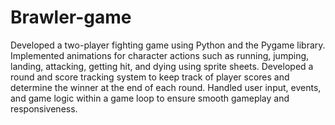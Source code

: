 # Brawler-game
Developed a two-player fighting game using Python and the Pygame library.
Implemented animations for character actions such as running, jumping, landing, attacking, getting hit, and dying using sprite sheets.
Developed a round and score tracking system to keep track of player scores and determine the winner at the end of each round.
Handled user input, events, and game logic within a game loop to ensure smooth gameplay and responsiveness.
